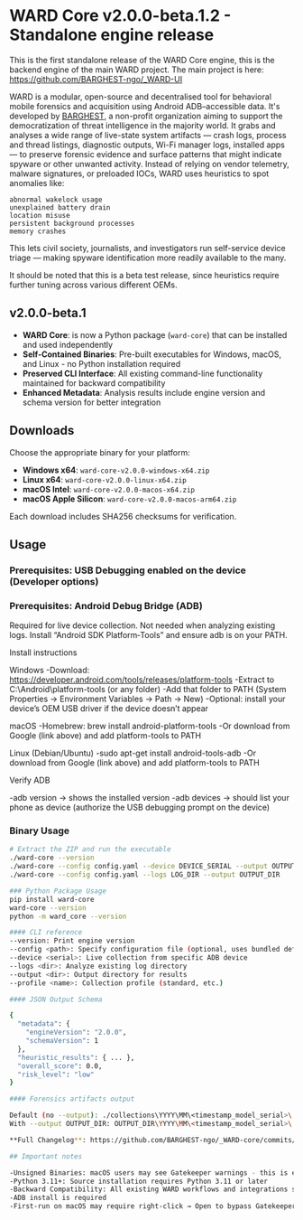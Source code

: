 # WARD Core v2.0.0-beta.1.2 - Standalone engine release

This is the first standalone release of the WARD Core engine, this is the backend engine of the main WARD project. The main project is here: https://github.com/BARGHEST-ngo/_WARD-UI

WARD is a modular, open-source and decentralised tool for behavioral mobile forensics and acquisition using Android ADB–accessible data. It's developed by [BARGHEST](https://barghest.asia), a non-profit organization aiming to support the democratization of threat intelligence in the majority world.
It grabs and analyses a wide range of live-state system artifacts — crash logs, process and thread listings, diagnostic outputs, Wi-Fi manager logs, installed apps — to preserve forensic evidence and surface patterns that might indicate spyware or other unwanted activity.
Instead of relying on vendor telemetry, malware signatures, or preloaded IOCs, WARD uses heuristics to spot anomalies like:

    abnormal wakelock usage
    unexplained battery drain
    location misuse
    persistent background processes
    memory crashes

This lets civil society, journalists, and investigators run self-service device triage — making spyware identification more readily available to the many.

It should be noted that this is a beta test release, since heuristics require further tuning across various different OEMs. 

## v2.0.0-beta.1

- **WARD Core**:  is now a Python package (`ward-core`) that can be installed and used independently
- **Self-Contained Binaries**: Pre-built executables for Windows, macOS, and Linux - no Python installation required
- **Preserved CLI Interface**: All existing command-line functionality maintained for backward compatibility
- **Enhanced Metadata**: Analysis results include engine version and schema version for better integration

## Downloads

Choose the appropriate binary for your platform:

- **Windows x64**: `ward-core-v2.0.0-windows-x64.zip`
- **Linux x64**: `ward-core-v2.0.0-linux-x64.zip` 
- **macOS Intel**: `ward-core-v2.0.0-macos-x64.zip`
- **macOS Apple Silicon**: `ward-core-v2.0.0-macos-arm64.zip`

Each download includes SHA256 checksums for verification.

##  Usage

### Prerequisites: USB Debugging enabled on the device (Developer options)
### Prerequisites: Android Debug Bridge (ADB)

Required for live device collection. Not needed when analyzing existing logs.
Install “Android SDK Platform‑Tools” and ensure adb is on your PATH.


Install instructions

Windows
-Download: https://developer.android.com/tools/releases/platform-tools
-Extract to C:\Android\platform-tools (or any folder)
-Add that folder to PATH (System Properties → Environment Variables → Path → New)
-Optional: install your device’s OEM USB driver if the device doesn’t appear

macOS
-Homebrew: brew install android-platform-tools
-Or download from Google (link above) and add platform-tools to PATH

Linux (Debian/Ubuntu)
-sudo apt-get install android-tools-adb
-Or download from Google (link above) and add platform-tools to PATH

Verify ADB

-adb version → shows the installed version
-adb devices → should list your phone as device (authorize the USB debugging prompt on the device)

### Binary Usage
```bash
# Extract the ZIP and run the executable
./ward-core --version
./ward-core --config config.yaml --device DEVICE_SERIAL --output OUTPUT_DIR
./ward-core --config config.yaml --logs LOG_DIR --output OUTPUT_DIR

### Python Package Usage
pip install ward-core
ward-core --version
python -m ward_core --version

#### CLI reference
--version: Print engine version
--config <path>: Specify configuration file (optional, uses bundled default)
--device <serial>: Live collection from specific ADB device
--logs <dir>: Analyze existing log directory
--output <dir>: Output directory for results
--profile <name>: Collection profile (standard, etc.)

#### JSON Output Schema

{
  "metadata": {
    "engineVersion": "2.0.0",
    "schemaVersion": 1
  },
  "heuristic_results": { ... },
  "overall_score": 0.0,
  "risk_level": "low"
}

#### Forensics artifacts output

Default (no --output): ./collections\YYYY\MM\<timestamp_model_serial>\ relative to the current working directory
With --output OUTPUT_DIR: OUTPUT_DIR\YYYY\MM\<timestamp_model_serial>\

**Full Changelog**: https://github.com/BARGHEST-ngo/_WARD-core/commits/v2.0.0-beta.1

## Important notes

-Unsigned Binaries: macOS users may see Gatekeeper warnings - this is expected for unsigned binaries
-Python 3.11+: Source installation requires Python 3.11 or later
-Backward Compatibility: All existing WARD workflows and integrations should continue working
-ADB install is required
-First-run on macOS may require right-click → Open to bypass Gatekeeper
